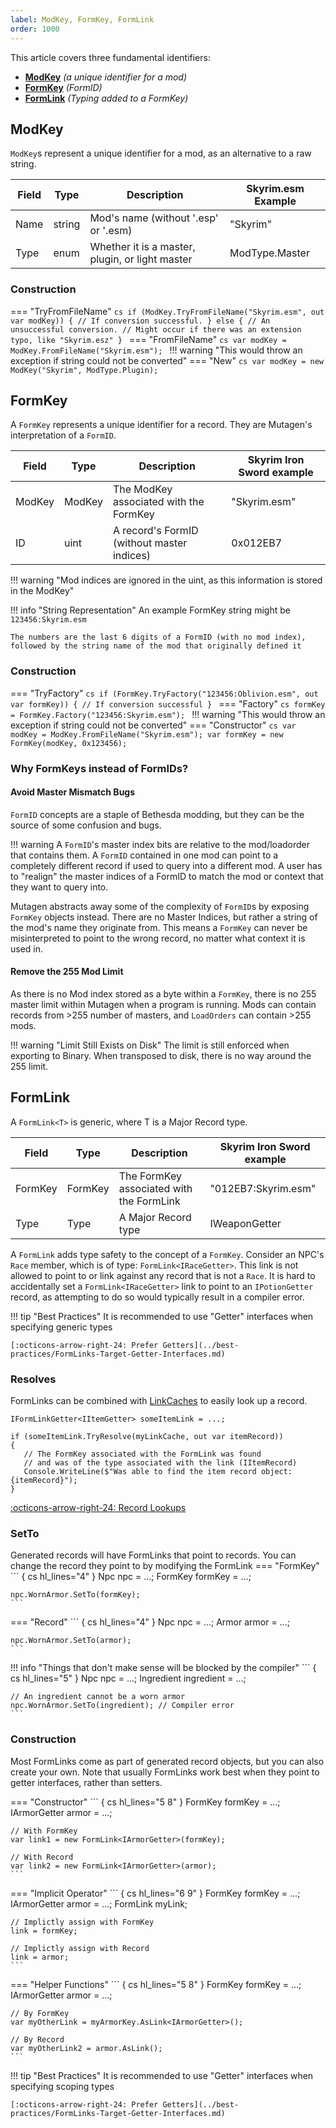 ```yaml
---
label: ModKey, FormKey, FormLink
order: 1000
---
```


This article covers three fundamental identifiers:

- **[ModKey](#modkey)** _(a unique identifier for a mod)_
- **[FormKey](#formkey)** _(FormID)_
- **[FormLink](#formlink)** _(Typing added to a FormKey)_

## ModKey
`ModKey`s represent a unique identifier for a mod, as an alternative to a raw string.

| Field   | Type  | Description | Skyrim.esm Example |
| ---    | --- | --- | --- |
| Name | string | Mod's name (without '.esp' or '.esm) | "Skyrim" |
| Type | enum | Whether it is a master, plugin, or light master | ModType.Master |

### Construction
=== "TryFromFileName"
    ```cs
    if (ModKey.TryFromFileName("Skyrim.esm", out var modKey))
    {
       // If conversion successful.
    }
    else
    {
       // An unsuccessful conversion.
       // Might occur if there was an extension typo, like "Skyrim.esz"
    }
    ```
=== "FromFileName"
    ```cs
    var modKey = ModKey.FromFileName("Skyrim.esm");
    ```
    !!! warning "This would throw an exception if string could not be converted"
=== "New"
    ```cs
    var modKey = new ModKey("Skyrim", ModType.Plugin);
    ```

## FormKey
A `FormKey` represents a unique identifier for a record. They are Mutagen's interpretation of a `FormID`.

| Field   | Type  | Description |  Skyrim Iron Sword example |
| ---    | --- | --- | --- |
| ModKey | ModKey | The ModKey associated with the FormKey | "Skyrim.esm" |
| ID | uint | A record's FormID (without master indices) | 0x012EB7 |

!!! warning "Mod indices are ignored in the uint, as this information is stored in the ModKey"

!!! info "String Representation"
    An example FormKey string might be `123456:Skyrim.esm`

    The numbers are the last 6 digits of a FormID (with no mod index), followed by the string name of the mod that originally defined it

### Construction
=== "TryFactory"
    ```cs
    if (FormKey.TryFactory("123456:Oblivion.esm", out var formKey))
    {
       // If conversion successful
    }
    ```
=== "Factory"
    ```cs
    formKey = FormKey.Factory("123456:Skyrim.esm");
    ```
    !!! warning "This would throw an exception if string could not be converted"
=== "Constructor"
    ```cs
    var modKey = ModKey.FromFileName("Skyrim.esm");
    var formKey = new FormKey(modKey, 0x123456);
    ```

### Why FormKeys instead of FormIDs?

#### Avoid Master Mismatch Bugs
`FormID` concepts are a staple of Bethesda modding, but they can be the source of some confusion and bugs.  

!!! warning
    A `FormID`'s master index bits are relative to the mod/loadorder that contains them.  A `FormID` contained in one mod can point to a completely different record if used to query into a different mod.  A user has to "realign" the master indices of a FormID to match the mod or context that they want to query into.

Mutagen abstracts away some of the complexity of `FormID`s by exposing `FormKey` objects instead.  There are no Master Indices, but rather a string of the mod's name they originate from.  This means a `FormKey` can never be misinterpreted to point to the wrong record, no matter what context it is used in.

#### Remove the 255 Mod Limit
As there is no Mod index stored as a byte within a `FormKey`, there is no 255 master limit within Mutagen when a program is running.  Mods can contain records from >255 number of masters, and `LoadOrders` can contain >255 mods.

!!! warning "Limit Still Exists on Disk"
    The limit is still enforced when exporting to Binary.  When transposed to disk, there is no way around the 255 limit.

## FormLink
A `FormLink<T>` is generic, where T is a Major Record type.

| Field   | Type  | Description |   Skyrim Iron Sword example |
| ---    | --- | --- | --- |
| FormKey | FormKey | The FormKey associated with the FormLink | "012EB7:Skyrim.esm" |
| Type | Type | A Major Record type | IWeaponGetter |

A `FormLink` adds type safety to the concept of a `FormKey`.  Consider an NPC's `Race` member, which is of type: `FormLink<IRaceGetter>`.  This link is not allowed to point to or link against any record that is not a `Race`.  It is hard to accidentally set a `FormLink<IRaceGetter>` link to point to an `IPotionGetter` record, as attempting to do so would typically result in a compiler error.

!!! tip "Best Practices"
    It is recommended to use "Getter" interfaces when specifying generic types

    [:octicons-arrow-right-24: Prefer Getters](../best-practices/FormLinks-Target-Getter-Interfaces.md)



### Resolves

FormLinks can be combined with [LinkCaches](../linkcache/index.md) to easily look up a record. 

``` { .cs hl_lines=3 }
IFormLinkGetter<IItemGetter> someItemLink = ...;

if (someItemLink.TryResolve(myLinkCache, out var itemRecord))
{
   // The FormKey associated with the FormLink was found
   // and was of the type associated with the link (IItemRecord)
   Console.WriteLine($"Was able to find the item record object: {itemRecord}");
}
```

[:octicons-arrow-right-24: Record Lookups](../linkcache/Record-Resolves.md)

### SetTo
Generated records will have FormLinks that point to records.  You can change the record they point to by modifying the FormLink
=== "FormKey"
    ``` { cs hl_lines="4" }
    Npc npc = ...;
    FormKey formKey = ...;
	
    npc.WornArmor.SetTo(formKey);
	```
=== "Record"
    ``` { cs hl_lines="4" }
    Npc npc = ...;
    Armor armor = ...;
	
    npc.WornArmor.SetTo(armor);
	```

!!! info "Things that don't make sense will be blocked by the compiler"
    ``` { cs hl_lines="5" }
    Npc npc = ...;
    Ingredient ingredient = ...;
	
	// An ingredient cannot be a worn armor
    npc.WornArmor.SetTo(ingredient); // Compiler error
	```

### Construction
Most FormLinks come as part of generated record objects, but you can also create your own.
Note that usually FormLinks work best when they point to getter interfaces, rather than setters.

=== "Constructor"
    ``` { cs hl_lines="5 8" }
    FormKey formKey = ...;
    IArmorGetter armor = ...;
	
    // With FormKey
    var link1 = new FormLink<IArmorGetter>(formKey);
	
    // With Record
    var link2 = new FormLink<IArmorGetter>(armor);
	```
=== "Implicit Operator"
    ``` { cs hl_lines="6 9" }
    FormKey formKey = ...;
    IArmorGetter armor = ...;
	FormLink<IArmorGetter> myLink;
	
    // Implictly assign with FormKey
	link = formKey;
	
    // Implictly assign with Record
	link = armor;
	```
=== "Helper Functions"
    ``` { cs hl_lines="5 8" }
    FormKey formKey = ...;
    IArmorGetter armor = ...;
	
	// By FormKey
    var myOtherLink = myArmorKey.AsLink<IArmorGetter>();
	
	// By Record
    var myOtherLink2 = armor.AsLink();
	```

!!! tip "Best Practices"
    It is recommended to use "Getter" interfaces when specifying scoping types

    [:octicons-arrow-right-24: Prefer Getters](../best-practices/FormLinks-Target-Getter-Interfaces.md)
